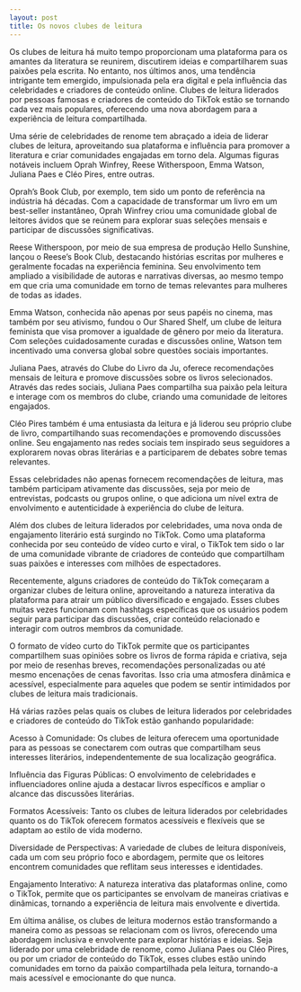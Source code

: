 ```yaml
---
layout: post
title: Os novos clubes de leitura
---
```


Os clubes de leitura há muito tempo proporcionam uma plataforma para os amantes da literatura se reunirem, discutirem ideias e compartilharem suas paixões pela escrita. No entanto, nos últimos anos, uma tendência intrigante tem emergido, impulsionada pela era digital e pela influência das celebridades e criadores de conteúdo online. Clubes de leitura liderados por pessoas famosas e criadores de conteúdo do TikTok estão se tornando cada vez mais populares, oferecendo uma nova abordagem para a experiência de leitura compartilhada.

Uma série de celebridades de renome tem abraçado a ideia de liderar clubes de leitura, aproveitando sua plataforma e influência para promover a literatura e criar comunidades engajadas em torno dela. Algumas figuras notáveis incluem Oprah Winfrey, Reese Witherspoon, Emma Watson, Juliana Paes e Cléo Pires, entre outras.

Oprah’s Book Club, por exemplo, tem sido um ponto de referência na indústria há décadas. Com a capacidade de transformar um livro em um best-seller instantâneo, Oprah Winfrey criou uma comunidade global de leitores ávidos que se reúnem para explorar suas seleções mensais e participar de discussões significativas.

Reese Witherspoon, por meio de sua empresa de produção Hello Sunshine, lançou o Reese’s Book Club, destacando histórias escritas por mulheres e geralmente focadas na experiência feminina. Seu envolvimento tem ampliado a visibilidade de autoras e narrativas diversas, ao mesmo tempo em que cria uma comunidade em torno de temas relevantes para mulheres de todas as idades.

Emma Watson, conhecida não apenas por seus papéis no cinema, mas também por seu ativismo, fundou o Our Shared Shelf, um clube de leitura feminista que visa promover a igualdade de gênero por meio da literatura. Com seleções cuidadosamente curadas e discussões online, Watson tem incentivado uma conversa global sobre questões sociais importantes.

Juliana Paes, através do Clube do Livro da Ju, oferece recomendações mensais de leitura e promove discussões sobre os livros selecionados. Através das redes sociais, Juliana Paes compartilha sua paixão pela leitura e interage com os membros do clube, criando uma comunidade de leitores engajados.

Cléo Pires também é uma entusiasta da leitura e já liderou seu próprio clube de livro, compartilhando suas recomendações e promovendo discussões online. Seu engajamento nas redes sociais tem inspirado seus seguidores a explorarem novas obras literárias e a participarem de debates sobre temas relevantes.

Essas celebridades não apenas fornecem recomendações de leitura, mas também participam ativamente das discussões, seja por meio de entrevistas, podcasts ou grupos online, o que adiciona um nível extra de envolvimento e autenticidade à experiência do clube de leitura.

Além dos clubes de leitura liderados por celebridades, uma nova onda de engajamento literário está surgindo no TikTok. Como uma plataforma conhecida por seu conteúdo de vídeo curto e viral, o TikTok tem sido o lar de uma comunidade vibrante de criadores de conteúdo que compartilham suas paixões e interesses com milhões de espectadores.

Recentemente, alguns criadores de conteúdo do TikTok começaram a organizar clubes de leitura online, aproveitando a natureza interativa da plataforma para atrair um público diversificado e engajado. Esses clubes muitas vezes funcionam com hashtags específicas que os usuários podem seguir para participar das discussões, criar conteúdo relacionado e interagir com outros membros da comunidade.

O formato de vídeo curto do TikTok permite que os participantes compartilhem suas opiniões sobre os livros de forma rápida e criativa, seja por meio de resenhas breves, recomendações personalizadas ou até mesmo encenações de cenas favoritas. Isso cria uma atmosfera dinâmica e acessível, especialmente para aqueles que podem se sentir intimidados por clubes de leitura mais tradicionais.

Há várias razões pelas quais os clubes de leitura liderados por celebridades e criadores de conteúdo do TikTok estão ganhando popularidade:

Acesso à Comunidade: Os clubes de leitura oferecem uma oportunidade para as pessoas se conectarem com outras que compartilham seus interesses literários, independentemente de sua localização geográfica.

Influência das Figuras Públicas: O envolvimento de celebridades e influenciadores online ajuda a destacar livros específicos e ampliar o alcance das discussões literárias.

Formatos Acessíveis: Tanto os clubes de leitura liderados por celebridades quanto os do TikTok oferecem formatos acessíveis e flexíveis que se adaptam ao estilo de vida moderno.

Diversidade de Perspectivas: A variedade de clubes de leitura disponíveis, cada um com seu próprio foco e abordagem, permite que os leitores encontrem comunidades que reflitam seus interesses e identidades.

Engajamento Interativo: A natureza interativa das plataformas online, como o TikTok, permite que os participantes se envolvam de maneiras criativas e dinâmicas, tornando a experiência de leitura mais envolvente e divertida.

Em última análise, os clubes de leitura modernos estão transformando a maneira como as pessoas se relacionam com os livros, oferecendo uma abordagem inclusiva e envolvente para explorar histórias e ideias. Seja liderado por uma celebridade de renome, como Juliana Paes ou Cléo Pires, ou por um criador de conteúdo do TikTok, esses clubes estão unindo comunidades em torno da paixão compartilhada pela leitura, tornando-a mais acessível e emocionante do que nunca.